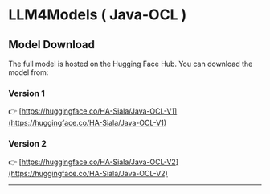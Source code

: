 # LLM4Models ( Java-OCL )

## Model Download

The full model is hosted on the Hugging Face Hub. You can download the model from:

### Version 1

👉 [https://huggingface.co/HA-Siala/Java-OCL-V1](https://huggingface.co/HA-Siala/Java-OCL-V1)


### Version 2

👉 [https://huggingface.co/HA-Siala/Java-OCL-V2](https://huggingface.co/HA-Siala/Java-OCL-V2)

---

